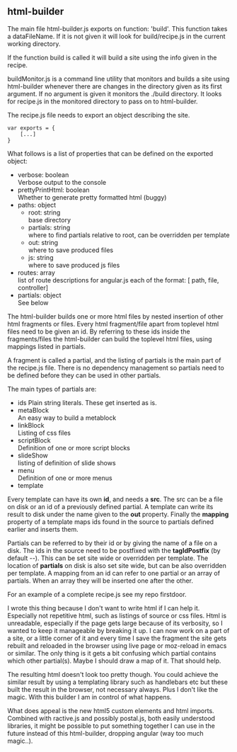 html-builder
-----------

The main file html-builder.js exports on function: 'build'. This
function takes a dataFileName. If it is not given it will look for
build/recipe.js in the current working directory.


If the function build is called it will build a site using the info
given in the recipe.

buildMonitor.js is a command line utility that monitors and builds a
site using html-builder whenever there are changes in the directory
given as its first argument. If no argument is given it monitors the
./build directory. It looks for recipe.js in the monitored directory
to pass on to html-builder.

The recipe.js file needs to export an object describing the site.

	var exports = {
		[...]
	}
	
What follows is a list of properties that can be defined on the
exported object:

* verbose: boolean   
Verbose output to the console
* prettyPrintHtml: boolean    
Whether to generate pretty formatted html (buggy)
* paths: object    
  * root: string    
	base directory
  * partials: string    
  where to find partials relative to root, can be overridden per
  template
  * out: string   
  where to save produced files
  * js: string    
	where to save produced js files
* routes: array    
 list of route descriptions for angular.js each of the format:
 [ path, file, controller]
* partials: object    
  See below 
  
The html-builder builds one or more html files by nested insertion of
other html fragments or files. Every html fragment/file apart from
toplevel html files need to be given an id. By referring to these ids
inside the fragments/files the html-builder can build the toplevel
html files, using mappings listed in partials.

A fragment is called a partial, and the listing of partials is the
main part of the recipe.js file. There is no dependency management so
partials need to be defined before they can be used in other
partials. 

The main types of partials are:

* ids
  Plain string literals. These get inserted as is.
* metaBlock    
  An easy way to build a metablock
* linkBlock    
  Listing of css files
* scriptBlock    
Definition of one or more script blocks
* slideShow    
  listing of definition of slide shows
* menu    
Definition of one or more menus
* template    

Every template can have its own **id**, and needs a **src**. The src
can be a file on disk or an id of a previously defined partial. A
template can write its result to disk under the name given to the
**out** property. Finally the **mapping** property of a template maps
ids found in the source to partials defined earlier and inserts them.

Partials can be referred to by their id or by giving the name of
a file on a disk. The ids in the source need to be postfixed with the
**tagIdPostfix** (by default --). This can be set site wide or overridden
per template. The location of **partials** on disk is also set site wide,
but can be also overridden per template. A mapping from an id can
refer to one partial or an array of partials. When an array they will
be inserted one after the other.

For an example of a complete recipe.js see my repo firstdoor.

I wrote this thing because I don't want to write html if I can help
it. Especially not repetitive html, such as listings of source or css
files. Html is unreadable, especially if the page gets large because
of its verbosity, so I wanted to keep it manageable by breaking it
up. I can now work on a part of a site, or a little corner of it and
every time I save the fragment the site gets rebuilt and reloaded in
the browser using live page or moz-reload in emacs or similar. The
only thing is it gets a bit confusing which partial contains which
other partial(s). Maybe I should draw a map of it. That should help.

The resulting html doesn't look too pretty though. You could achieve
the similar result by using a templating library such as handlebars
etc but these built the result in the browser, not necessary
always. Plus I don't like the magic. With this builder I am in control
of what happens.

What does appeal is the new html5 custom elements and html
imports. Combined with ractive.js and possibly postal.js, both easily
understood libraries, it might be possible to put something together I
can use in the future instead of this html-builder, dropping angular
(way too much magic..).
  


